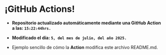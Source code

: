 # ¡GitHub Actions!
* **Repositorio actualizado automáticamente mediante una GitHub Action a las: `15:22:44hrs.`**
* **Modificado el día: `5, del mes de julio, del año 2025.`**

* Ejemplo sencillo de cómo la **Action** modifica este archivo README.md.
